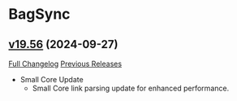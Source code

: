 # BagSync

## [v19.56](https://github.com/Xruptor/BagSync/tree/v19.56) (2024-09-27)
[Full Changelog](https://github.com/Xruptor/BagSync/compare/v19.55...v19.56) [Previous Releases](https://github.com/Xruptor/BagSync/releases)

- Small Core Update  
    * Small Core link parsing update for enhanced performance.  
